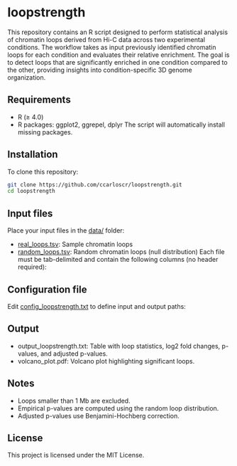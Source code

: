 # loopstrength

This repository contains an R script designed to perform statistical analysis of chromatin loops derived from Hi-C data across two experimental conditions. The workflow takes as input previously identified chromatin loops for each condition and evaluates their relative enrichment. The goal is to detect loops that are significantly enriched in one condition compared to the other, providing insights into condition-specific 3D genome organization.


## Requirements
- R (≥ 4.0)
- R packages: ggplot2, ggrepel, dplyr
The script will automatically install missing packages.


## Installation
To clone this repository:
```bash
git clone https://github.com/ccarloscr/loopstrength.git
cd loopstrength
```


## Input files
Place your input files in the [data/](./data/) folder:
- [real_loops.tsv](./data/real_loops.tsv): Sample chromatin loops
- [random_loops.tsv](./data/random_loops.tsv): Random chromatin loops (null distribution)
Each file must be tab-delimited and contain the following columns (no header required):


## Configuration file
Edit [config_loopstrength.txt](./config_loopstrength.txt) to define input and output paths:


## Output
- output_loopstrength.txt: Table with loop statistics, log2 fold changes, p-values, and adjusted p-values.
- volcano_plot.pdf: Volcano plot highlighting significant loops.


## Notes
- Loops smaller than 1 Mb are excluded.
- Empirical p-values are computed using the random loop distribution.
- Adjusted p-values use Benjamini-Hochberg correction.


## License
This project is licensed under the MIT License.
